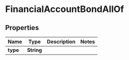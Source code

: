 

# FinancialAccountBondAllOf


## Properties

| Name | Type | Description | Notes |
|------------ | ------------- | ------------- | -------------|
|**type** | **String** |  |  |



